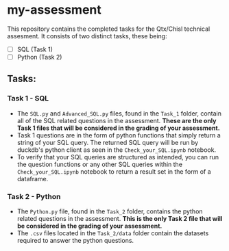 # my-assessment

This repository contains the completed tasks for the Qtx/Chisl technical assesment.
It consists of two distinct tasks, these being:

- [ ] SQL (Task 1)
- [ ] Python (Task 2)

## Tasks:
### Task 1 - SQL
- The `SQL.py` and `Advanced_SQL.py` files, found in the `Task_1` folder, contain all of the SQL related questions in the assessment.  **These are the only Task 1 files that will be considered in the grading of your assessment.**
- Task 1 questions are in the form of python functions that simply return a string of your SQL query. The returned SQL query will be run by duckdb's python client as seen in the `Check_your_SQL.ipynb` notebook.
- To verify that your SQL queries are structured as intended, you can run the question functions or any other SQL queries within the `Check_your_SQL.ipynb` notebook to return a result set in the form of a dataframe.


### Task 2 - Python
- The `Python.py` file, found in the `Task_2` folder, contains the python related questions in the assessment. **This is the only Task 2 file that will be considered in the grading of your assessment.**
- The `.csv` files located in the `Task_2/data` folder contain the datasets required to answer the python questions.
